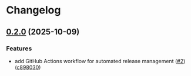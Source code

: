 # Changelog

## [0.2.0](https://github.com/nickperkins/asdf-bash-unit/compare/v0.1.0...v0.2.0) (2025-10-09)


### Features

* add GitHub Actions workflow for automated release management ([#2](https://github.com/nickperkins/asdf-bash-unit/issues/2)) ([c898030](https://github.com/nickperkins/asdf-bash-unit/commit/c898030973115e6e0f5dc5a875525cc7e84310f3))
